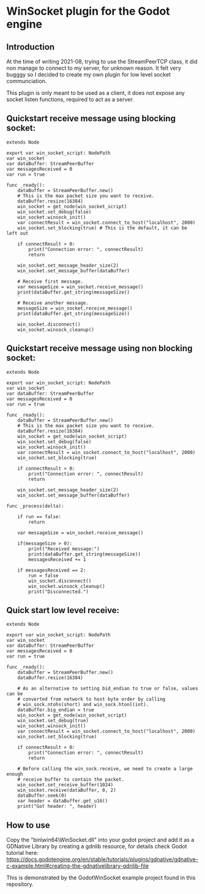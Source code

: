 # WinSocket plugin for the Godot engine

## Introduction
At the time of writing 2021-08, trying to use the StreamPeerTCP class, it did 
non manage to connect to my server, for unknown reason. It felt very bugggy
so I decided to create my own plugin for low level socket communciation.

This plugin is only meant to be used as a client, it does not expose any
socket listen functions, required to act as a server.

## Quickstart receive message using blocking socket:
```
extends Node

export var win_socket_script: NodePath
var win_socket
var dataBuffer: StreamPeerBuffer
var messagesReceived = 0
var run = true

func _ready():
    dataBuffer = StreamPeerBuffer.new()
    # This is the max packet size you want to receive.
    dataBuffer.resize(16384)
    win_socket = get_node(win_socket_script)
    win_socket.set_debug(false)
    win_socket.winsock_init()
    var connectResult = win_socket.connect_to_host("localhost", 2000)
    win_socket.set_blocking(true) # This is the default, it can be left out
    
    if connectResult > 0:
        print("Connection error: ", connectResult)
        return
        
    win_socket.set_message_header_size(2)
    win_socket.set_message_buffer(dataBuffer)
    
    # Receive first message.
    var messageSize = win_socket.receive_message()
    print(dataBuffer.get_string(messageSize))
    ¨
    # Receive another message.
    messageSize = win_socket.receive_message()
    print(dataBuffer.get_string(messageSize))

    win_socket.disconnect()
    win_socket.winsock_cleanup()
```

## Quickstart receive message using non blocking socket:
```
extends Node

export var win_socket_script: NodePath
var win_socket
var dataBuffer: StreamPeerBuffer
var messagesReceived = 0
var run = true

func _ready():
    dataBuffer = StreamPeerBuffer.new()
    # This is the max packet size you want to receive.
    dataBuffer.resize(16384)
    win_socket = get_node(win_socket_script)
    win_socket.set_debug(false)
    win_socket.winsock_init()
    var connectResult = win_socket.connect_to_host("localhost", 2000)
    win_socket.set_blocking(true)
    
    if connectResult > 0:
        print("Connection error: ", connectResult)
        return
        
    win_socket.set_message_header_size(2)
    win_socket.set_message_buffer(dataBuffer)
    
func _process(delta):
    
    if run == false:
        return

    var messageSize = win_socket.receive_message()
    
    if(messageSize > 0):
        print("Received message:")
        print(dataBuffer.get_string(messageSize))
        messagesReceived += 1

    if messagesReceived == 2:
        run = false
        win_socket.disconnect()
        win_socket.winsock_cleanup()
        print("Disconnected.")
```

## Quick start low level receive:
```
extends Node

export var win_socket_script: NodePath
var win_socket
var dataBuffer: StreamPeerBuffer
var messagesReceived = 0
var run = true

func _ready():
    dataBuffer = StreamPeerBuffer.new()
    dataBuffer.resize(16384)
    
    # As an alternative to setting bid_endian to true or false, values can be
    # converted from network to host byte order by calling 
    # win_sock.ntohs(short) and win_sock.htonl(int).
    dataBuffer.big_endian = true
    win_socket = get_node(win_socket_script)
    win_socket.set_debug(true)
    win_socket.winsock_init()
    var connectResult = win_socket.connect_to_host("localhost", 2000)
    win_socket.set_blocking(true)
    
    if connectResult > 0:
        print("Connection error: ", connectResult)
        return
    
    # Before calling the win_sock.receive, we need to create a large enough
    # receive buffer to contain the packet.
    win_socket.set_receive_buffer(1024)
    win_socket.receive(dataBuffer, 0, 2)
    dataBuffer.seek(0)
    var header = dataBuffer.get_u16()
    print("Got header: ", header)
```

## How to use
Copy the "bin\win64\WinSocket.dll" into your godot project and add it as a GDNative Library by creating a gdnlib resource, for details check Godot tutorial here: https://docs.godotengine.org/en/stable/tutorials/plugins/gdnative/gdnative-c-example.html#creating-the-gdnativelibrary-gdnlib-file

This is demonstrated by the GodotWinSocket example project found in this repository.